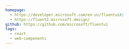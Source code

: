 ```yaml
---
homepage:
  - https://developer.microsoft.com/en-us/fluentui#/
  - https://fluent2.microsoft.design/
github: https://github.com/microsoft/fluentui
tags:
  - react
  - web-components
---
```

